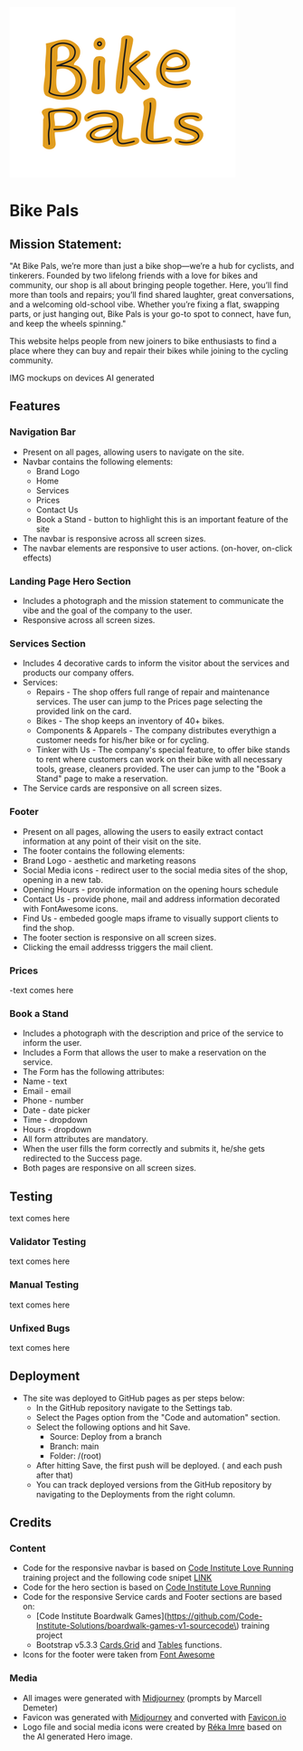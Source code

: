 <img src="assets/images/logo/bikepals_logo_2.svg" alt="Bike Pals brand logo" width="400" height="300">

# Bike Pals

## Mission Statement:
"At Bike Pals, we’re more than just a bike shop—we’re a hub for cyclists,  and tinkerers. Founded by two lifelong friends with a love for bikes and community, our shop is all about bringing people together. Here, you’ll find more than tools and repairs; you’ll find shared laughter, great conversations, and a welcoming old-school vibe. Whether you’re fixing a flat, swapping parts, or just hanging out, Bike Pals is your go-to spot to connect, have fun, and keep the wheels spinning."

This website helps people from new joiners to bike enthusiasts to find a place where they can buy and repair their bikes while joining to the cycling community. 

IMG mockups on devices AI generated

## Features

### Navigation Bar
- Present on all pages, allowing users to navigate on the site.
- Navbar contains the following elements:
    - Brand Logo
    - Home
    - Services
    - Prices
    - Contact Us
    - Book a Stand - button to highlight this is an important feature of the site
- The navbar is responsive across all screen sizes.
- The navbar elements are responsive to user actions. (on-hover, on-click effects)

### Landing Page Hero Section
- Includes a photograph and the mission statement to communicate the vibe and the goal of the company to the user.
- Responsive across all screen sizes. 

### Services Section
- Includes 4 decorative cards to inform the visitor about the services and products our company offers.
- Services:
    - Repairs - The shop offers full range of repair and maintenance services. The user can jump to the Prices page selecting the provided link on the card. 
    - Bikes - The shop keeps an inventory of 40+ bikes.
    - Components & Apparels - The company distributes everythign a customer needs for his/her bike or for cycling.
    - Tinker with Us - The company's special feature, to offer bike stands to rent where customers can work on their bike with all necessary tools, grease, cleaners provided. The user can jump to the "Book a Stand" page to make a reservation.
- The Service cards are responsive on all screen sizes.
### Footer
- Present on all pages, allowing the users to easily extract contact information at any point of their visit on the site.
- The footer contains the following elements:
 - Brand Logo - aesthetic and marketing reasons
 - Social Media icons - redirect user to the social media sites of the shop, opening in a new tab.
 - Opening Hours - provide information on the opening hours schedule
 - Contact Us - provide phone, mail and address information decorated with FontAwesome icons.
 - Find Us - embeded google maps iframe to visually support clients to find the shop.
- The footer section is responsive on all screen sizes.
- Clicking the email addresss triggers the mail client.

### Prices
-text comes here
### Book a Stand
- Includes a photograph with the description and price of the service to inform the user.
- Includes a Form that allows the user to make a reservation on the service.
- The Form has the following attributes:
 - Name - text
 - Email - email
 - Phone - number
 - Date - date picker
 - Time - dropdown
 - Hours - dropdown
- All form attributes are mandatory.
- When the user fills the form correctly and submits it, he/she gets redirected to the Success page.
- Both pages are responsive on all screen sizes.

## Testing
text comes here
### Validator Testing
text comes here
### Manual Testing
text comes here
### Unfixed Bugs
text comes here
## Deployment
- The site was deployed to GitHub pages as per steps below:
    - In the GitHub repository navigate to the Settings tab.
    - Select the Pages option from the "Code and automation" section.
    - Select the following options and hit Save.
        - Source: Deploy from a branch
        - Branch: main
        - Folder: /(root)
    - After hitting Save, the first push will be deployed. ( and each push after that)
    - You can track deployed versions from the GitHub repository by navigating to the Deployments from the right column.
    
## Credits
### Content
- Code for the responsive navbar is based on [Code Institute Love Running](https://github.com/Code-Institute-Solutions/love-running-v3) training project and the following code snipet [LINK](https://www.geeksforgeeks.org/how-to-make-responsive-navbar-menu-in-css/)
- Code for the hero section is based on [Code Institute Love Running](https://github.com/Code-Institute-Solutions/love-running-v3)
- Code for the responsive Service cards and Footer sections are based on:
    - [Code Institute Boardwalk Games](https://github.com/Code-Institute-Solutions/boardwalk-games-v1-sourcecode\) training project
    - Bootstrap v5.3.3 [Cards](https://getbootstrap.com/docs/5.3/components/card/),[Grid](https://getbootstrap.com/docs/5.3/layout/grid/) and [Tables](https://getbootstrap.com/docs/5.3/content/tables/#overview) functions. 
- Icons for the footer were taken from [Font Awesome](https://fontawesome.com/)

### Media
- All images were generated with [Midjourney](https://www.midjourney.com) (prompts by Marcell Demeter)
- Favicon was generated with [Midjourney](https://www.midjourney.com) and converted with [Favicon.io](https://favicon.io/)
- Logo file and social media icons were created by [Réka Imre](https://www.instagram.com/imreka_works/) based on the AI generated Hero image.


